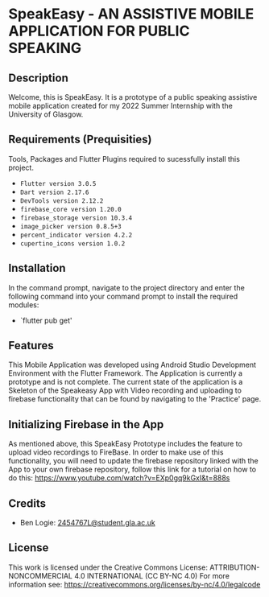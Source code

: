 # SpeakEasy - AN ASSISTIVE MOBILE APPLICATION FOR PUBLIC SPEAKING

## Description

Welcome, this is SpeakEasy. It is a prototype of a public speaking assistive mobile application created for my 2022 Summer Internship with the University of Glasgow. 

## Requirements (Prequisities)
Tools, Packages and Flutter Plugins required to sucessfully install this project.
- `Flutter version 3.0.5`
- `Dart version 2.17.6`
- `DevTools version 2.12.2` 
- `firebase_core version 1.20.0`
- `firebase_storage version 10.3.4`
- `image_picker version 0.8.5+3`
- `percent_indicator version 4.2.2`
- `cupertino_icons version 1.0.2`


## Installation
In the command prompt, navigate to the project directory and enter the following command into your command prompt to install the required modules:
- `flutter pub get'

## Features
This Mobile Application was developed using Android Studio Development Environment with the Flutter Framework. The Application is currently a prototype and is not complete. The current state of the application is a Skeleton of the Speakeasy App with Video recording and uploading to firebase functionality that can be found by navigating to the 'Practice' page. 

## Initializing Firebase in the App
As mentioned above, this SpeakEasy Prototype includes the feature to upload video recordings to FireBase. In order to make use of this functionality, you will need to update the firebase repository linked with the App to your own firebase repository, follow this link for a tutorial on how to do this: https://www.youtube.com/watch?v=EXp0gq9kGxI&t=888s

## Credits

- Ben Logie: 2454767L@student.gla.ac.uk

## License
This work is licensed under the Creative Commons License: ATTRIBUTION-NONCOMMERCIAL 4.0 INTERNATIONAL (CC BY-NC 4.0)
For more information see: https://creativecommons.org/licenses/by-nc/4.0/legalcode 
